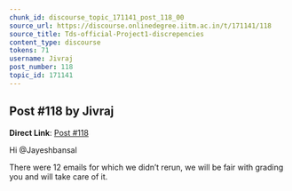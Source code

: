 ```yaml
---
chunk_id: discourse_topic_171141_post_118_00
source_url: https://discourse.onlinedegree.iitm.ac.in/t/171141/118
source_title: Tds-official-Project1-discrepencies
content_type: discourse
tokens: 71
username: Jivraj
post_number: 118
topic_id: 171141
---
```


## Post #118 by Jivraj

**Direct Link**: [Post #118](https://discourse.onlinedegree.iitm.ac.in/t/171141/118)

Hi @Jayeshbansal

There were 12 emails for which we didn’t rerun, we will be fair with grading you and will take care of it.
